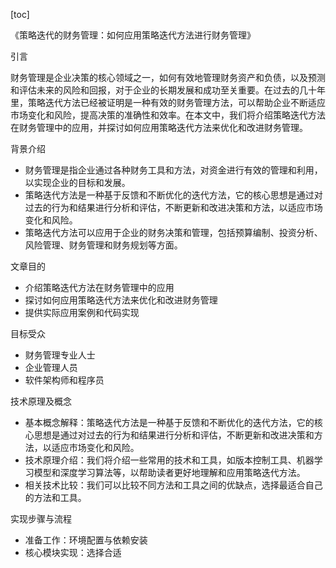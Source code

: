 
[toc]                    
                
                
《策略迭代的财务管理：如何应用策略迭代方法进行财务管理》

引言

财务管理是企业决策的核心领域之一，如何有效地管理财务资产和负债，以及预测和评估未来的风险和回报，对于企业的长期发展和成功至关重要。在过去的几十年里，策略迭代方法已经被证明是一种有效的财务管理方法，可以帮助企业不断适应市场变化和风险，提高决策的准确性和效率。在本文中，我们将介绍策略迭代方法在财务管理中的应用，并探讨如何应用策略迭代方法来优化和改进财务管理。

背景介绍

- 财务管理是指企业通过各种财务工具和方法，对资金进行有效的管理和利用，以实现企业的目标和发展。
- 策略迭代方法是一种基于反馈和不断优化的迭代方法，它的核心思想是通过对过去的行为和结果进行分析和评估，不断更新和改进决策和方法，以适应市场变化和风险。
- 策略迭代方法可以应用于企业的财务决策和管理，包括预算编制、投资分析、风险管理、财务管理和财务规划等方面。

文章目的

- 介绍策略迭代方法在财务管理中的应用
- 探讨如何应用策略迭代方法来优化和改进财务管理
- 提供实际应用案例和代码实现

目标受众

- 财务管理专业人士
- 企业管理人员
- 软件架构师和程序员

技术原理及概念

- 基本概念解释：策略迭代方法是一种基于反馈和不断优化的迭代方法，它的核心思想是通过对过去的行为和结果进行分析和评估，不断更新和改进决策和方法，以适应市场变化和风险。
- 技术原理介绍：我们将介绍一些常用的技术和工具，如版本控制工具、机器学习模型和深度学习算法等，以帮助读者更好地理解和应用策略迭代方法。
- 相关技术比较：我们可以比较不同方法和工具之间的优缺点，选择最适合自己的方法和工具。

实现步骤与流程

- 准备工作：环境配置与依赖安装
- 核心模块实现：选择合适

